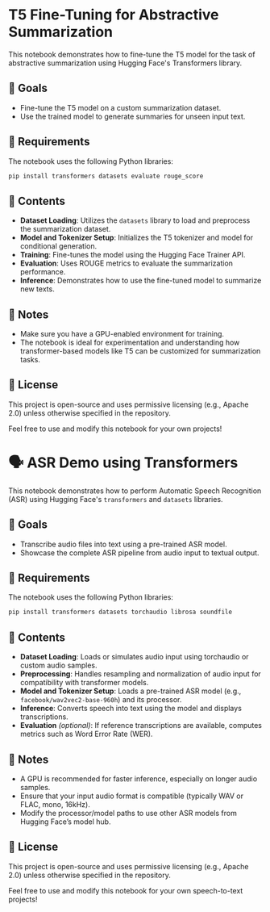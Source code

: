 # T5 Fine-Tuning for Abstractive Summarization

This notebook demonstrates how to fine-tune the T5 model for the task of abstractive summarization using Hugging Face's Transformers library.

## 🚀 Goals
- Fine-tune the T5 model on a custom summarization dataset.
- Use the trained model to generate summaries for unseen input text.

## 🧰 Requirements
The notebook uses the following Python libraries:

```bash
pip install transformers datasets evaluate rouge_score
```

## 📘 Contents
- **Dataset Loading**: Utilizes the `datasets` library to load and preprocess the summarization dataset.
- **Model and Tokenizer Setup**: Initializes the T5 tokenizer and model for conditional generation.
- **Training**: Fine-tunes the model using the Hugging Face Trainer API.
- **Evaluation**: Uses ROUGE metrics to evaluate the summarization performance.
- **Inference**: Demonstrates how to use the fine-tuned model to summarize new texts.

## 📝 Notes
- Make sure you have a GPU-enabled environment for training.
- The notebook is ideal for experimentation and understanding how transformer-based models like T5 can be customized for summarization tasks.

## 📄 License
This project is open-source and uses permissive licensing (e.g., Apache 2.0) unless otherwise specified in the repository.

Feel free to use and modify this notebook for your own projects!

# 🗣️ ASR Demo using Transformers

This notebook demonstrates how to perform Automatic Speech Recognition (ASR) using Hugging Face's `transformers` and `datasets` libraries.

## 🚀 Goals
- Transcribe audio files into text using a pre-trained ASR model.
- Showcase the complete ASR pipeline from audio input to textual output.

## 🧰 Requirements
The notebook uses the following Python libraries:

```bash
pip install transformers datasets torchaudio librosa soundfile
```
## 📘 Contents
- **Dataset Loading**: Loads or simulates audio input using torchaudio or custom audio samples.
- **Preprocessing**: Handles resampling and normalization of audio input for compatibility with transformer models.
- **Model and Tokenizer Setup**: Loads a pre-trained ASR model (e.g., `facebook/wav2vec2-base-960h`) and its processor.
- **Inference**: Converts speech into text using the model and displays transcriptions.
- **Evaluation** *(optional)*: If reference transcriptions are available, computes metrics such as Word Error Rate (WER).

## 📝 Notes
- A GPU is recommended for faster inference, especially on longer audio samples.
- Ensure that your input audio format is compatible (typically WAV or FLAC, mono, 16kHz).
- Modify the processor/model paths to use other ASR models from Hugging Face’s model hub.

## 📄 License
This project is open-source and uses permissive licensing (e.g., Apache 2.0) unless otherwise specified in the repository.

Feel free to use and modify this notebook for your own speech-to-text projects!


